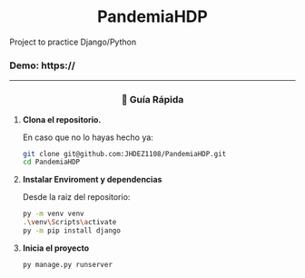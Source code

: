 <h1 align="center">
PandemiaHDP
</h1>
Project to practice Django/Python

### Demo: https://
--------
<h3 align="center">
🤖 Guía Rápida
</h3>

1.  **Clona el repositorio.**

    En caso que no lo hayas hecho ya: 

    ```sh
    git clone git@github.com:JHDEZ1108/PandemiaHDP.git
    cd PandemiaHDP
    ```
    
2.  **Instalar Enviroment y dependencias**

    Desde la raiz del repositorio:

    ```sh
    py -m venv venv
    .\venv\Scripts\activate
    py -m pip install django
    ```

3.  **Inicia el proyecto**

    ```sh
    py manage.py runserver
    ```
